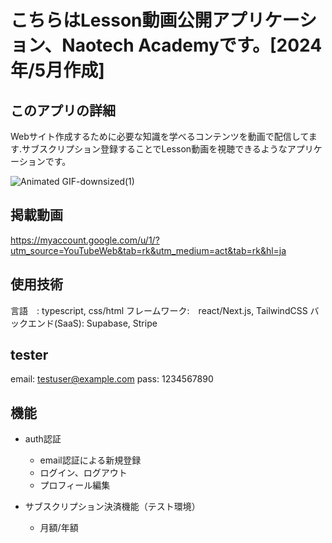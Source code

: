 # こちらはLesson動画公開アプリケーション、Naotech Academyです。[2024年/5月作成]
## このアプリの詳細
Webサイト作成するために必要な知識を学べるコンテンツを動画で配信してます.サブスクリプション登録することでLesson動画を視聴できるようなアプリケーションです。

![Animated GIF-downsized(1)](https://media.giphy.com/media/v1.Y2lkPTc5MGI3NjExb3puYmQ1ejlleG5zOXFieTYwNzBieDl0YXR0M3M4cnhhMHMzNG5zeiZlcD12MV9pbnRlcm5hbF9naWZfYnlfaWQmY3Q9Zw/GfAb7OVOtXt2xlNYx6/giphy.gif)

## 掲載動画
<https://myaccount.google.com/u/1/?utm_source=YouTubeWeb&tab=rk&utm_medium=act&tab=rk&hl=ja>

## 使用技術
言語　: typescript, css/html
フレームワーク:　react/Next.js, TailwindCSS
バックエンド(SaaS): Supabase, Stripe

## tester
email: testuser@example.com
pass:  1234567890


## 機能
* auth認証
  * email認証による新規登録
  * ログイン、ログアウト
  * プロフィール編集

 
* サブスクリプション決済機能（テスト環境）
  * 月額/年額
  


